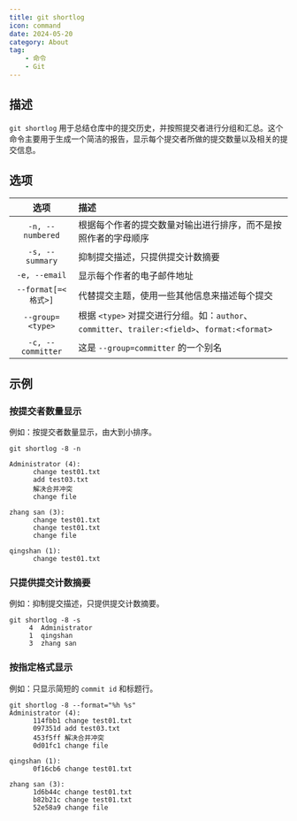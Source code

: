 ```yaml
---
title: git shortlog
icon: command
date: 2024-05-20
category: About
tag:
    - 命令
    - Git
---
```


## 描述

`git shortlog` 用于总结仓库中的提交历史，并按照提交者进行分组和汇总。这个命令主要用于生成一个简洁的报告，显示每个提交者所做的提交数量以及相关的提交信息。

## 选项

|  选项  |  描述  |
|  :----:  |  :----  |
|  `-n, --numbered`  |  根据每个作者的提交数量对输出进行排序，而不是按照作者的字母顺序  |
|  `-s, --summary`  |  抑制提交描述，只提供提交计数摘要  |
|  `-e, --email`  |  显示每个作者的电子邮件地址  |
|  `--format[=<格式>]`  |  代替提交主题，使用一些其他信息来描述每个提交  |
|  `--group=<type>`  |  根据 `<type>` 对提交进行分组。如：`author`、`committer`、`trailer:<field>`、`format:<format>`  |
|  `-c, --committer`  |  这是 `--group=committer` 的一个别名  |

## 示例

### 按提交者数量显示

例如：按提交者数量显示，由大到小排序。

```shell
git shortlog -8 -n

Administrator (4):
      change test01.txt
      add test03.txt
      解决合并冲突
      change file

zhang san (3):
      change test01.txt
      change test01.txt
      change file

qingshan (1):
      change test01.txt
```

### 只提供提交计数摘要

例如：抑制提交描述，只提供提交计数摘要。

```shell
git shortlog -8 -s
     4  Administrator
     1  qingshan
     3  zhang san
```

### 按指定格式显示

例如：只显示简短的 `commit id` 和标题行。

```shell
git shortlog -8 --format="%h %s"
Administrator (4):
      114fbb1 change test01.txt
      097351d add test03.txt
      453f5ff 解决合并冲突
      0d01fc1 change file

qingshan (1):
      0f16cb6 change test01.txt

zhang san (3):
      1d6b44c change test01.txt
      b82b21c change test01.txt
      52e58a9 change file
```
